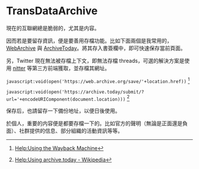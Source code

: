 # TransDataArchive

現在的互聯網總是脆弱的，尤其是内容。

因而若是要留存資訊，便是要善用存檔功能。比如下面兩個是我常用的，[WebArchive](https://web.archive.org/) 與 [ArchiveToday](https://archive.today/)。將其存入書簽欄中，即可快速保存當前頁面。

另，Twitter 現在無法被存檔上下文，即無法存檔 threads，可選的解決方案是使用 [nitter](https://github.com/zedeus/nitter/wiki/Instances) 等第三方前端獲取，並存檔其網址。

`javascript:void(open('https://web.archive.org/save/'+location.href))` [^1]

`javascript:void(open('https://archive.today/submit/?url='+encodeURIComponent(document.location)))` [^2]

保存后，也請留存一下備份地址，以便日後使用。

於個人，重要的内容便是都要存檔一下的。比如官方的聲明（無論是正面還是負面）、社群提供的信息、部分組織的活動資訊等等。


[^1]: [Help:Using the Wayback Machine](https://en.wikipedia.org/wiki/Help:Using_the_Wayback_Machine)
[^2]: [Help:Using archive.today - Wikipedia](https://en.wikipedia.org/wiki/Help:Using_archive.today)
